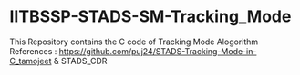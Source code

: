 # IITBSSP-STADS-SM-Tracking_Mode
This Repository contains the C code of Tracking Mode Alogorithm
References : https://github.com/puj24/STADS-Tracking-Mode-in-C_tamojeet & STADS_CDR
